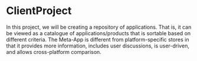 # ClientProject
In this project, we will be creating a repository of applications. That is, it can be viewed as a catalogue of applications/products that is sortable based on different criteria. The Meta-App is different from platform-specific stores in that it provides more information, includes user discussions, is user-driven, and allows cross-platform comparison.
